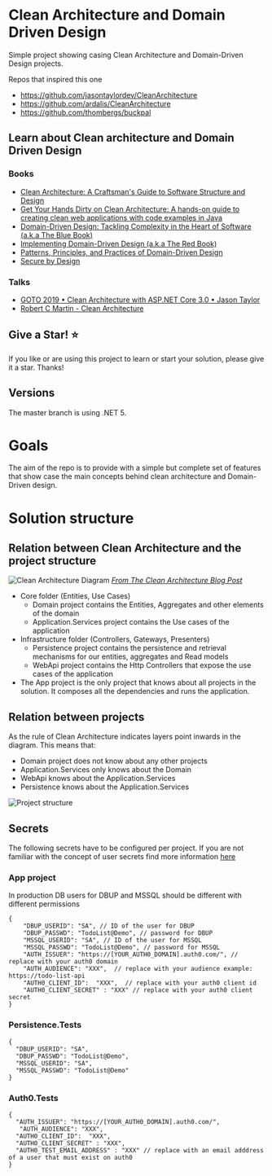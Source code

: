 # Clean Architecture and Domain Driven Design

Simple project showing casing Clean Architecture and Domain-Driven Design projects.

Repos that inspired this one

- https://github.com/jasontaylordev/CleanArchitecture
- https://github.com/ardalis/CleanArchitecture
- https://github.com/thombergs/buckpal

## Learn about Clean architecture and Domain Driven Design

### Books

- [Clean Architecture: A Craftsman's Guide to Software Structure and Design](https://www.amazon.com/Clean-Architecture-Craftsmans-Software-Structure-ebook/dp/B075LRM681/ref=sr_1_1?dchild=1&keywords=clean+architecture&qid=1616938659&sr=8-1)
- [Get Your Hands Dirty on Clean Architecture: A hands-on guide to creating clean web applications with code examples in Java](https://www.amazon.com/Hands-Dirty-Clean-Architecture-hands-ebook/dp/B07YFS3DNF/ref=sr_1_12?dchild=1&keywords=clean+architecture&qid=1616938690&sr=8-12)
- [Domain-Driven Design: Tackling Complexity in the Heart of Software (a.k.a The Blue Book)](https://www.amazon.com/Domain-Driven-Design-Tackling-Complexity-Software-ebook-dp-B00794TAUG/dp/B00794TAUG/ref=mt_other?_encoding=UTF8&me=&qid=1616938355)
- [Implementing Domain-Driven Design (a.k.a The Red Book)](https://www.amazon.com/Implementing-Domain-Driven-Design-Vaughn-Vernon-ebook/dp/B00BCLEBN8/ref=sr_1_3?crid=2KU25HXMXASLH&dchild=1&keywords=domain+driven+design&qid=1616938447&s=digital-text&sprefix=domain+dr%2Cdigital-text%2C228&sr=1-3)
- [Patterns, Principles, and Practices of Domain-Driven Design](https://www.amazon.com/Patterns-Principles-Practices-Domain-Driven-Design-ebook/dp/B00XLYUA0W/ref=sr_1_4?crid=2KU25HXMXASLH&dchild=1&keywords=domain+driven+design&qid=1616938497&s=digital-text&sprefix=domain+dr%2Cdigital-text%2C228&sr=1-4)
- [Secure by Design](https://www.manning.com/books/secure-by-design)

### Talks

- [GOTO 2019 • Clean Architecture with ASP.NET Core 3.0 • Jason Taylor](https://www.youtube.com/watch?v=dK4Yb6-LxAk&t=600s)
- [Robert C Martin - Clean Architecture](https://www.youtube.com/watch?v=Nltqi7ODZTM)

## Give a Star! :star:

If you like or are using this project to learn or start your solution, please give it a star. Thanks!

## Versions

The master branch is using .NET 5.

# Goals

The aim of the repo is to provide with a simple but complete set of features that show case the main concepts behind
clean architecture and Domain-Driven design.

# Solution structure

## Relation between Clean Architecture and the project structure

![Clean Architecture Diagram](https://blog.cleancoder.com/uncle-bob/images/2012-08-13-the-clean-architecture/CleanArchitecture.jpg "Clean Architecture ")
*[From The Clean Architecture Blog Post](https://blog.cleancoder.com/uncle-bob/2012/08/13/the-clean-architecture.html)*

- Core folder (Entities, Use Cases)
    - Domain project contains the Entities, Aggregates and other elements of the domain
    - Application.Services project contains the Use cases of the application
- Infrastructure folder (Controllers, Gateways, Presenters)
    - Persistence project contains the persistence and retrieval mechanisms for our entities, aggregates and Read models
    - WebApi project contains the Http Controllers that expose the use cases of the application
- The App project is the only project that knows about all projects in the solution. It composes all the dependencies
  and runs the application.

## Relation between projects

As the rule of Clean Architecture indicates layers point inwards in the diagram. This means that:

- Domain project does not know about any other projects
- Application.Services only knows about the Domain
- WebApi knows about the Application.Services
- Persistence knows about the Application.Services

![Project structure](https://docs.google.com/drawings/d/e/2PACX-1vQF_JYDw08PLfhVI16qDfn6vNFJePFReCFCAi5Vv1Jgy_1K4IBWeUgtxHpzXeUH3UECZqVPiIMnn8mN/pub?w=960&h=720)

## Secrets

The following secrets have to be configured per project. If you are not familiar with the concept of user secrets find
more information [here](https://docs.microsoft.com/en-us/aspnet/core/security/app-secrets)

### App project

In production DB users for DBUP and MSSQL should be different with different permissions

```
{
    "DBUP_USERID": "SA", // ID of the user for DBUP
    "DBUP_PASSWD": "TodoList@Demo", // password for DBUP
    "MSSQL_USERID": "SA", // ID of the user for MSSQL
    "MSSQL_PASSWD": "TodoList@Demo", // password for MSSQL
    "AUTH_ISSUER": "https://[YOUR_AUTH0_DOMAIN].auth0.com/", // replace with your auth0 domain 
    "AUTH_AUDIENCE": "XXX",  // replace with your audience example: https://todo-list-api
    "AUTH0_CLIENT_ID":  "XXX",  // replace with your auth0 client id
    "AUTH0_CLIENT_SECRET" : "XXX" // replace with your auth0 client secret
}
```

### Persistence.Tests

```
{
  "DBUP_USERID": "SA",
  "DBUP_PASSWD": "TodoList@Demo",
  "MSSQL_USERID": "SA",
  "MSSQL_PASSWD": "TodoList@Demo"
}
```

### Auth0.Tests

```
{
  "AUTH_ISSUER": "https://[YOUR_AUTH0_DOMAIN].auth0.com/",
   "AUTH_AUDIENCE": "XXX", 
  "AUTH0_CLIENT_ID":  "XXX",  
  "AUTH0_CLIENT_SECRET" : "XXX",
  "AUTH0_TEST_EMAIL_ADDRESS" : "XXX" // replace with an email adddress of a user that must exist on auth0
}

```
